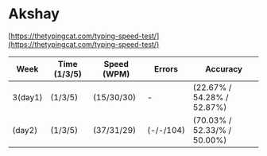 # Akshay

[https://thetypingcat.com/typing-speed-test/](https://thetypingcat.com/typing-speed-test/)


|  Week  |  Time (1/3/5)  |  Speed (WPM)  |  Errors  |            Accuracy        |  
|  ----  |  ------------  |  ------------ | -------- |          ----------        |
| 3(day1)|   (1/3/5)      |  (15/30/30)   |    -     | (22.67% / 54.28% / 52.87%) |
| (day2) |   (1/3/5)      |  (37/31/29)   | (-/-/104)| (70.03% / 52.33/% / 50.00%)|
